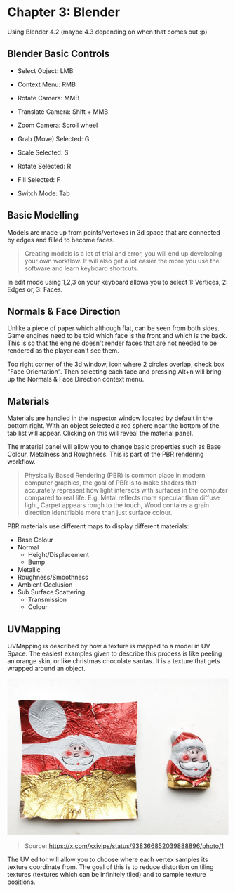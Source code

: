 # Chapter 3: Blender
Using Blender 4.2 (maybe 4.3 depending on when that comes out :p)

## Blender Basic Controls
- Select Object: LMB
- Context Menu: RMB
- Rotate Camera: MMB
- Translate Camera: Shift + MMB
- Zoom Camera: Scroll wheel

- Grab (Move) Selected: G
- Scale Selected: S
- Rotate Selected: R
- Fill Selected: F

- Switch Mode: Tab

## Basic Modelling
Models are made up from points/vertexes in 3d space that are connected by edges and filled to become faces.

> Creating models is a lot of trial and error,  you will end up developing your own workflow. It will also get a lot easier the more you use the software and learn keyboard shortcuts.

In edit mode using 1,2,3 on your keyboard allows you to select 1: Vertices, 2: Edges or, 3: Faces.

## Normals & Face Direction
Unlike a piece of paper which although flat, can be seen from both sides. Game engines need to be told which face is the front and which is the back. This is so that the engine doesn't render faces that are not needed to be rendered as the player can't see them.

Top right corner of the 3d window, icon where 2 circles overlap, check box "Face Orientation".
Then selecting each face and pressing Alt+n will bring up the Normals & Face Direction context menu.

## Materials
Materials are handled in the inspector window located by default in the bottom right. With an object selected a red sphere near the bottom of the tab list will appear. Clicking on this will reveal the material panel.

The material panel will allow you to change basic properties such as Base Colour, Metalness and Roughness. This is part of the PBR rendering workflow.

> Physically Based Rendering (PBR) is common place in modern computer graphics, the goal of PBR is to make shaders that accurately represent how light interacts with surfaces in the computer compared to real life. E.g. Metal reflects more specular than diffuse light, Carpet appears rough to the touch, Wood contains a grain direction identifiable more than just surface colour.

PBR materials use different maps to display different materials:
- Base Colour
- Normal
	- Height/Displacement
	- Bump
- Metallic
- Roughness/Smoothness
- Ambient Occlusion
- Sub Surface Scattering
	- Transmission
	- Colour

## UVMapping
UVMapping is described by how a texture is mapped to a model in UV Space. The easiest examples given to describe this process is like peeling an orange skin, or like christmas chocolate santas. It is a texture that gets wrapped around an object.

![Tux, the Linux mascot](images/03_UV_Mapping_Santa.jpg)
> Source: https://x.com/xxivips/status/938366852039888896/photo/1

The UV editor will allow you to choose where each vertex samples its texture coordinate from. The goal of this is to reduce distortion on tiling textures (textures which can be infinitely tiled) and to sample texture positions.